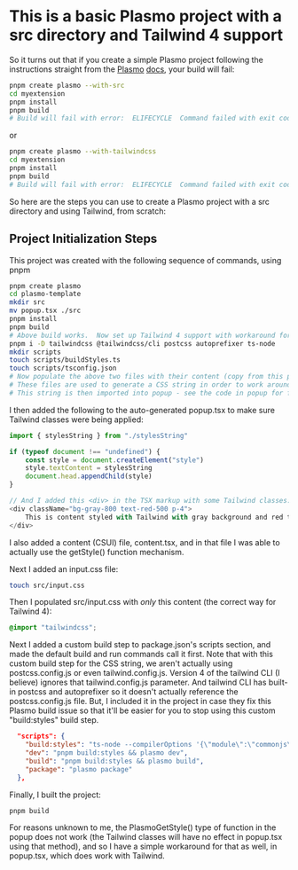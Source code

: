 # This is a basic Plasmo project with a src directory and Tailwind 4 support

So it turns out that if you create a simple Plasmo project following the instructions straight from the [Plasmo](https://docs.plasmo.com/framework/customization/src#--with-src) [docs](https://docs.plasmo.com/quickstarts/with-tailwindcss#create-a-plasmo-project-with-tailwindcss), your build will fail:

```bash
pnpm create plasmo --with-src
cd myextension
pnpm install
pnpm build
# Build will fail with error:  ELIFECYCLE  Command failed with exit code 139.
```

or

```bash
pnpm create plasmo --with-tailwindcss
cd myextension
pnpm install
pnpm build
# Build will fail with error:  ELIFECYCLE  Command failed with exit code 139.
```

So here are the steps you can use to create a Plasmo project with a src directory and using Tailwind, from scratch:

## Project Initialization Steps

This project was created with the following sequence of commands, using pnpm

```bash
pnpm create plasmo
cd plasmo-template
mkdir src
mv popup.tsx ./src
pnpm install
pnpm build
# Above build works.  Now set up Tailwind 4 support with workaround for build failures:
pnpm i -D tailwindcss @tailwindcss/cli postcss autoprefixer ts-node
mkdir scripts
touch scripts/buildStyles.ts
touch scripts/tsconfig.json
# Now populate the above two files with their content (copy from this project)
# These files are used to generate a CSS string in order to work around the build crash issue
# This string is then imported into popup - see the code in popup for further info
```

I then added the following to the auto-generated popup.tsx to make sure Tailwind classes were being applied:

```typescript
import { stylesString } from "./stylesString"

if (typeof document !== "undefined") {
    const style = document.createElement("style")
    style.textContent = stylesString
    document.head.appendChild(style)
}

// And I added this <div> in the TSX markup with some Tailwind classes:
<div className="bg-gray-800 text-red-500 p-4">
    This is content styled with Tailwind with gray background and red text
</div>
```

I also added a content (CSUI) file, content.tsx, and in that file I was able to actually use the getStyle() function mechanism.

Next I added an input.css file:

```bash
touch src/input.css
```

Then I populated src/input.css with *only* this content (the correct way for Tailwind 4):

```css
@import "tailwindcss";
```


Next I added a custom build step to package.json's scripts section, and made the default build and run commands call it first.  Note that with this custom build step for the CSS string, we aren't actually using postcss.config.js or even tailwind.config.js.  Version 4 of the tailwind CLI (I believe) ignores that tailwind.config.js parameter.  And tailwind CLI has built-in postcss and autoprefixer so it doesn't actually reference the postcss.config.js file.  But, I included it in the project in case they fix this Plasmo build issue so that it'll be easier for you to stop using this custom "build:styles" build step.

```json
  "scripts": {
    "build:styles": "ts-node --compilerOptions '{\"module\":\"commonjs\"}' scripts/buildStyles.ts",
    "dev": "pnpm build:styles && plasmo dev",
    "build": "pnpm build:styles && plasmo build",
    "package": "plasmo package"
  },
```

Finally, I built the project:

```bash
pnpm build
```

For reasons unknown to me, the PlasmoGetStyle() type of function in the popup does not work (the Tailwind classes will have no effect in popup.tsx using that method), and so I have a simple workaround for that as well, in popup.tsx, which does work with Tailwind.

